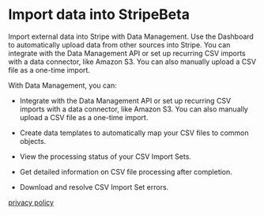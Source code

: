 # Import data into StripeBeta

Import external data into Stripe with Data Management. Use the Dashboard to automatically upload data from other sources into Stripe. You can integrate with the Data Management API or set up recurring CSV imports with a data connector, like Amazon S3. You can also manually upload a CSV file as a one-time import.

With Data Management, you can:

- Integrate with the Data Management API or set up recurring CSV imports with a data connector, like Amazon S3. You can also manually upload a CSV file as a one-time import.

- Create data templates to automatically map your CSV files to common objects.

- View the processing status of your CSV Import Sets.

- Get detailed information on CSV file processing after completion.

- Download and resolve CSV Import Set errors.

[privacy policy](https://stripe.com/privacy)
